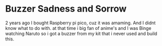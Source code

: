 # Buzzer Sadness and Sorrow
 
2 years ago I bought Raspberry pi pico, cuz it was amaming. And I didnt know what to do with. at that time i big fan of anime's and I was Binge watching Naruto so i got a buzzer from my kit that i never used and build this.
